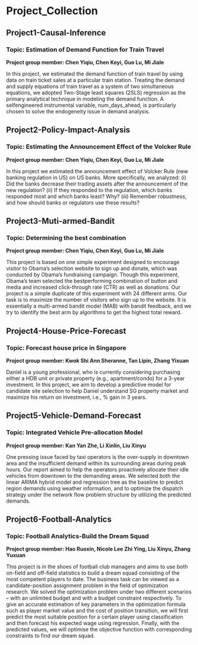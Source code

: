 # Project_Collection

## Project1-Causal-Inference
### Topic: Estimation of Demand Function for Train Travel
**Project group member: Chen Yiqiu, Chen Keyi, Guo Lu, Mi Jiale**

In this project, we estimated the demand function of train travel by using data on train ticket sales at a particular train station. Treating the demand and supply equations of train travel as a system of two simultaneous equations, we adopted Two-Stage least squares (2SLS) regression as the primary analytical technique in modeling the demand function. A selfengineered instrumental variable, num_days_ahead, is particularly chosen to solve the endogeneity issue in demand analysis.

## Project2-Policy-Impact-Analysis
### Topic: Estimating the Announcement Effect of the Volcker Rule
**Project group member: Chen Yiqiu, Chen Keyi, Guo Lu, Mi Jiale**

In this project we estimated the announcement effect of Volcker Rule (new banking regulation in US) on US banks. More specifically, we analyzed:
(i) Did the banks decrease their trading assets after the announcement of the new regulation?
(ii) If they responded to the regulation, which banks responded most and which banks least? Why?
(iii) Remember robustness, and how should banks or regulators use these results?

## Project3-Muti-armed-Bandit
### Topic: Determining the best combination 
**Project group member: Chen Yiqiu, Chen Keyi, Guo Lu, Mi Jiale**

This project is based on one simple experiment designed to encourage visitor to Obama’s selection website to sign up and donate, which was conducted by Obama’s fundraising campaign. Though this experiment, Obama’s team selected the bestperforming combination of button and media and increased click-through rate (CTR) as well as donations. Our project is a simple duplicate of this experiment with 24 different arms. Our task is to maximize the number of visitors who sign up to the website. It is essentially a multi-armed bandit model (MAB) with bandit feedback, and we try to identify the best arm by algorithms to get the highest total reward.

## Project4-House-Price-Forecast
### Topic: Forecast house price in Singapore
**Project group member: Kwok Shi Ann Sheranne, Tan Lipin, Zhang Yixuan**

Daniel is a young professional, who is currently considering purchasing either a HDB unit or private property (e.g., apartment/condo) for a 3-year investment. In this project, we aim to develop a predictive model for candidate site selection to help Daniel understand SG property market and maximize his return on investment, i.e., % gain in 3 years.

## Project5-Vehicle-Demand-Forecast
### Topic: Integrated Vehicle Pre-allocation Model
**Project group member: Kan Yan Zhe, Li Xinlin, Liu Xinyu**

One pressing issue faced by taxi operators is the over-supply in downtown area and the insufficient demand within its surrounding areas during peak hours. Our report aimed to help the operators proactively allocate their idle vehicles from downtown to the demanding areas. We selected both the linear ARIMA hybrid model and regression tree as the baseline to predict region demands using weather information, and to optimize the dispatch strategy under the network flow problem structure by utilizing the predicted demands. 

## Project6-Football-Analytics
### Topic: Football Analytics-Build the Dream Squad
**Project group member: Hao Ruoxin, Nicole Lee Zhi Ying, Liu Xinyu, Zhang Yuxuan**

This project is in the shoes of football club managers and aims to use both on-field and off-field statistics to build a dream squad consisting of the most competent players to date. The business task can be viewed as a candidate-position assignment problem in the field of optimization research. We solved the optimization problem under two different scenarios – with an unlimited budget and with a budget constraint respectively. To give an accurate estimation of key parameters in the optimization formula such as player market value and the cost of position transition, we will first predict the most suitable position for a certain player using classification and then forecast his expected wage using regression. Finally, with the predicted values, we will optimise the objective function with corresponding constraints to find our dream squad.
